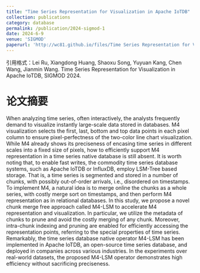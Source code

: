 ```yaml
---
title: "Time Series Representation for Visualization in Apache IoTDB"
collection: publications
category: database
permalink: /publication/2024-sigmod-1
date: 2024-6-9
venue: 'SIGMOD'
paperurl: 'http://wc81.github.io/files/Time Series Representation for Visualization in Apache IoTDB.pdf'
---
```


引用格式：Lei Ru, Xiangdong Huang, Shaoxu Song, Yuyuan Kang, Chen Wang, Jianmin Wang. Time Series Representation for Visualization in Apache IoTDB, SIGMOD 2024.

论文摘要
======
When analyzing time series, often interactively, the analysts frequently demand to visualize instantly large-scale data stored in databases. M4 visualization selects the first, last, bottom and top data points in each pixel column to ensure pixel-perfectness of the two-color line chart visualization. While M4 already shows its preciseness of encasing time series in different scales into a fixed size of pixels, how to efficiently support M4 representation in a time series native database is still absent. It is worth noting that, to enable fast writes, the commodity time series database systems, such as Apache IoTDB or InfluxDB, employ LSM-Tree based storage. That is, a time series is segmented and stored in a number of chunks, with possibly out-of-order arrivals, i.e., disordered on timestamps. To implement M4, a natural idea is to merge online the chunks as a whole series, with costly merge sort on timestamps, and then perform M4 representation as in relational databases. In this study, we propose a novel chunk merge free approach called M4-LSM to accelerate M4 representation and visualization. In particular, we utilize the metadata of chunks to prune and avoid the costly merging of any chunk. Moreover, intra-chunk indexing and pruning are enabled for efficiently accessing the representation points, referring to the special properties of time series. Remarkably, the time series database native operator M4-LSM has been implemented in Apache IoTDB, an open-source time series database, and deployed in companies across various industries. In the experiments over real-world datasets, the proposed M4-LSM operator demonstrates high efficiency without sacrificing preciseness.
